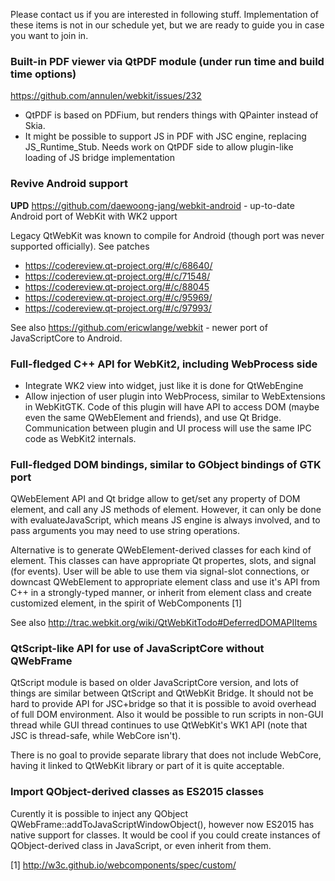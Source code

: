 Please contact us if you are interested in following stuff. Implementation of these items is not in our schedule yet, but we are ready to guide you in case you want to join in.

### Built-in PDF viewer via QtPDF module (under run time and build time options)

https://github.com/annulen/webkit/issues/232

* QtPDF is based on PDFium, but renders things with QPainter instead of Skia.
* It might be possible to support JS in PDF with JSC engine, replacing JS_Runtime_Stub. Needs work on QtPDF side to allow plugin-like loading of JS bridge implementation

### Revive Android support

**UPD** https://github.com/daewoong-jang/webkit-android - up-to-date Android port of WebKit with WK2 upport

Legacy QtWebKit was known to compile for Android (though port was never supported officially). See patches
* https://codereview.qt-project.org/#/c/68640/
* https://codereview.qt-project.org/#/c/71548/
* https://codereview.qt-project.org/#/c/88045
* https://codereview.qt-project.org/#/c/95969/
* https://codereview.qt-project.org/#/c/97993/

See also https://github.com/ericwlange/webkit - newer port of JavaScriptCore to Android.

### Full-fledged C++ API for WebKit2, including WebProcess side

* Integrate WK2 view into widget, just like it is done for QtWebEngine
* Allow injection of user plugin into WebProcess, similar to WebExtensions in WebKitGTK. Code of this plugin will have API to access DOM (maybe even the same QWebElement and friends), and use Qt Bridge. Communication between plugin and UI process will use the same IPC code as WebKit2 internals.

### Full-fledged DOM bindings, similar to GObject bindings of GTK port

QWebElement API and Qt bridge allow to get/set any property of DOM element, and call any JS methods of element. However, it can only be done with evaluateJavaScript, which means JS engine is always involved, and to pass arguments you may need to use string operations.

Alternative is to generate QWebElement-derived classes for each kind of element. This classes can have appropriate Qt propertes, slots, and signal (for events). User will be able to use them via signal-slot connections, or downcast QWebElement to appropriate element class and use it's API from C++ in a strongly-typed manner, or inherit from element class and create customized element, in the spirit of WebComponents [1]

See also http://trac.webkit.org/wiki/QtWebKitTodo#DeferredDOMAPIItems

### QtScript-like API for use of JavaScriptCore without QWebFrame

QtScript module is based on older JavaScriptCore version, and lots of things are similar between QtScript and QtWebKit Bridge. It should not be hard to provide API for JSC+bridge so that it is possible to avoid overhead of full DOM environment. Also it would be possible to run scripts in non-GUI thread while GUI thread continues to use QtWebKit's WK1 API (note that JSC is thread-safe, while WebCore isn't).

There is no goal to provide separate library that does not include WebCore, having it linked to QtWebKit library or part of it is quite acceptable.

### Import QObject-derived classes as ES2015 classes

Curently it is possible to inject any QObject QWebFrame::addToJavaScriptWindowObject(), however now ES2015 has native support for classes. It would be cool if you could create instances of QObject-derived class in JavaScript, or even inherit from them.


[1] http://w3c.github.io/webcomponents/spec/custom/